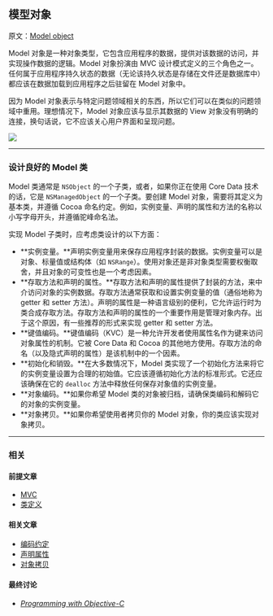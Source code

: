 ## 模型对象

原文：[Model object](https://developer.apple.com/library/archive/documentation/General/Conceptual/DevPedia-CocoaCore/ModelObject.html#//apple_ref/doc/uid/TP40008195-CH31-SW1)

Model 对象是一种对象类型，它包含应用程序的数据，提供对该数据的访问，并实现操作数据的逻辑。Model 对象扮演由 MVC 设计模式定义的三个角色之一。任何属于应用程序持久状态的数据（无论该持久状态是存储在文件还是数据库中）都应该在数据加载到应用程序之后驻留在 Model 对象中。

因为 Model 对象表示与特定问题领域相关的东西，所以它们可以在类似的问题领域中重用。理想情况下，Model 对象应该与显示其数据的 View 对象没有明确的连接，换句话说，它不应该关心用户界面和呈现问题。

![](https://gitee.com/junteng/images/raw/master/img/20220115024618.png)

---

### 设计良好的 Model 类

Model 类通常是 `NSObject` 的一个子类，或者，如果你正在使用 Core Data 技术的话，它是 `NSManagedObject` 的一个子类。要创建 Model 对象，需要将其定义为基本类，并遵循 Cocoa 命名约定。例如，实例变量、声明的属性和方法的名称以小写字母开头，并遵循驼峰命名法。

实现 Model 子类时，应考虑类设计的以下方面：

* **实例变量。**声明实例变量用来保存应用程序封装的数据。实例变量可以是对象、标量值或结构体（如 `NSRange`）。使用对象还是非对象类型需要权衡取舍，并且对象的可变性也是一个考虑因素。
* **存取方法和声明的属性。**存取方法和声明的属性提供了封装的方法，来中介访问对象的实例数据。存取方法通常获取和设置实例变量的值（通俗地称为 getter 和 setter 方法）。声明的属性是一种语言级别的便利，它允许运行时为类合成存取方法。存取方法和声明的属性的一个重要作用是管理对象内存。出于这个原因，有一些推荐的形式来实现 getter 和 setter 方法。
* **键值编码。**键值编码（KVC）是一种允许开发者使用属性名作为键来访问对象属性的机制。它被 Core Data 和 Cocoa 的其他地方使用。存取方法的命名（以及隐式声明的属性）是该机制中的一个因素。
* **初始化和销毁。**在大多数情况下，Model 类实现了一个初始化方法来将它的实例变量设置为合理的初始值。它应该遵循初始化方法的标准形式。它还应该确保在它的 `dealloc` 方法中释放任何保存对象值的实例变量。
* **对象编码。**如果你希望 Model 类的对象被归档，请确保类编码和解码它的对象的实例变量。
* **对象拷贝。**如果你希望使用者拷贝你的 Model 对象，你的类应该实现对象拷贝。

---

### 相关

#### 前提文章

- [MVC](https://github.com/teney97/iOS-CocoaCoreCompetencies-Chinese/blob/main/Content/MVC.md)
- [类定义](https://github.com/teney97/iOS-CocoaCoreCompetencies-Chinese/blob/main/Content/类定义.md)

#### 相关文章

- [编码约定](https://github.com/teney97/iOS-CocoaCoreCompetencies-Chinese/blob/main/Content/编码约定.md)
- [声明属性](https://github.com/teney97/iOS-CocoaCoreCompetencies-Chinese/blob/main/Content/声明属性.md)
- [对象拷贝](https://github.com/teney97/iOS-CocoaCoreCompetencies-Chinese/blob/main/Content/对象拷贝.md)

#### 最终讨论

* *[Programming with Objective-C](https://developer.apple.com/library/archive/documentation/Cocoa/Conceptual/ProgrammingWithObjectiveC/Introduction/Introduction.html#//apple_ref/doc/uid/TP40011210)*



